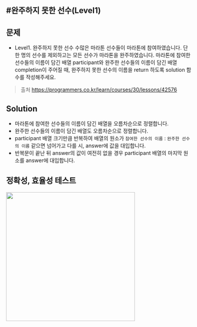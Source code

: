 #완주하지 못한 선수(Level1)
---
## 문제

- Level1. 완주하지 못한 선수 
수많은 마라톤 선수들이 마라톤에 참여하였습니다. 
단 한 명의 선수를 제외하고는 모든 선수가 마라톤을 완주하였습니다.
마라톤에 참여한 선수들의 이름이 담긴 배열 participant와 
완주한 선수들의 이름이 담긴 배열 completion이 주어질 때, 
완주하지 못한 선수의 이름을 return 하도록 solution 함수를 작성해주세요.
> 출처 https://programmers.co.kr/learn/courses/30/lessons/42576

## Solution

- 마라톤에 참여한 선수들의 이름이 담긴 배열을 오름차순으로 정렬합니다.
- 완주한 선수들의 이름이 담긴 배열도 오름차순으로 정렬합니다.
- participant 배열 크기만큼 반복하여 배열의 원소가 
 ```참여한 선수의 이름``` : ```완주한 선수의 이름``` 같으면 넘어가고 다를 시, answer에 값을 대입합니다. 
 - 반복문이 끝난 뒤 answer의 값이 여전히 없을 경우 participant 배열의 마지막 원소를 answer에 대입합니다. 

 ## 정확성, 효율성 테스트
 <img src="Lv1-01_confirm.PNG" widith = "350" height ="350">
